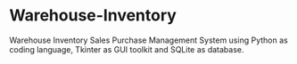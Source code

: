 # Warehouse-Inventory
Warehouse Inventory Sales Purchase Management System using Python as coding language, Tkinter as GUI toolkit and SQLite as database.
